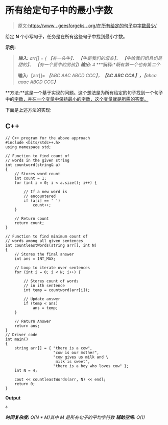 # 所有给定句子中的最小字数

> 原文:[https://www . geesforgeks . org/在所有给定的句子中字数最少/](https://www.geeksforgeeks.org/minimum-count-of-words-among-all-the-given-sentences/)

给定 **N** 个小写句子，任务是在所有这些句子中找到最小字数。

**示例:**

> ***输入:** arr[] = {*
> *【有一头牛】、*
> *【牛是我们的母亲】、*
> *【牛给我们奶且奶是甜的】、*
> *【有一个爱牛的男孩】}*
> ***输出:** 4*
> ***解释:**既有第一个也有第二个*
> 
> **输入:**【arr[]=
> *【ABC AAC ABCD CCC】，**【AC ABC CCA】，**【abca aaac ABCD CCC】*

**方法:**这是一个基于实现的问题。这个想法是为所有给定的句子找到一个句子中的[字数，并在一个变量中保持最小的字数，这个变量就是所需的答案。](https://www.geeksforgeeks.org/count-words-in-a-given-string/)

下面是上述方法的实现:

## C++

```
// C++ program for the above approach
#include <bits/stdc++.h>
using namespace std;

// Function to find count of
// words in the given string
int countword(string& a)
{
    // Stores word count
    int count = 1;
    for (int i = 0; i < a.size(); i++) {

        // If a new word is
        // encountered
        if (a[i] == ' ')
            count++;
    }

    // Return count
    return count;
}

// Function to find minimum count of
// words among all given sentences
int countleastWords(string arr[], int N)
{
    // Stores the final answer
    int ans = INT_MAX;

    // Loop to iterate over sentences
    for (int i = 0; i < N; i++) {

        // Stores count of words
        // in ith sentence
        int temp = countword(arr[i]);

        // Update answer
        if (temp < ans)
            ans = temp;
    }

    // Return Answer
    return ans;
}
// Driver code
int main()
{
    string arr[] = { "there is a cow", 
                     "cow is our mother",
                     "cow gives us milk and \
                      milk is sweet",
                     "there is a boy who loves cow" };
    int N = 4;

    cout << countleastWords(arr, N) << endl;
    return 0;
}
```

**Output**

```
4

```

***时间复杂度:** O(N * M)其中 M 是所有句子的平均字符数*
***辅助空间:** O(1)*